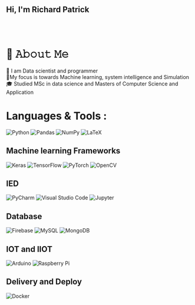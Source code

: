 <h2> Hi, I'm Richard Patrick </h2>




<br />
<br />

# :book: 𝙰𝚋𝚘𝚞𝚝 𝙼𝚎
🔨 I am Data scientist and programmer<br/>
🎯My focus is towards  Machine learning, system intelligence and Simulation<br/>
🎓 Studied MSc in data science and Masters of Computer Science and Application<br/>

# Languages & Tools :

<p>
  
<img alt="Python" src="https://img.shields.io/badge/python-%2314354C.svg?&style=for-the-badge&logo=python&logoColor=white"/> <img alt="Pandas" src="https://img.shields.io/badge/pandas-%23150458.svg?&style=for-the-badge&logo=pandas&logoColor=white" /> <img alt="NumPy" src="https://img.shields.io/badge/numpy-%23013243.svg?&style=for-the-badge&logo=numpy&logoColor=white" /> <img alt="LaTeX" src="https://img.shields.io/badge/latex-%23008080.svg?&style=for-the-badge&logo=latex&logoColor=white"/>

## Machine learning Frameworks
<img alt="Keras" src="https://img.shields.io/badge/Keras-%23D00000.svg?&style=for-the-badge&logo=Keras&logoColor=white"/> <img alt="TensorFlow" src="https://img.shields.io/badge/TensorFlow-%23FF6F00.svg?&style=for-the-badge&logo=TensorFlow&logoColor=white" /> <img alt="PyTorch" src="https://img.shields.io/badge/PyTorch-%23EE4C2C.svg?&style=for-the-badge&logo=PyTorch&logoColor=white" /> <img alt="OpenCV" src="https://img.shields.io/badge/opencv-%23white.svg?&style=for-the-badge&logo=opencv&logoColor=white"/>

## IED
<img alt="PyCharm" src="https://img.shields.io/badge/PyCharm-000000.svg?&style=for-the-badge&logo=PyCharm&logoColor=white"/> <img alt="Visual Studio Code" src="https://img.shields.io/badge/VisualStudioCode-0078d7.svg?&style=for-the-badge&logo=visual-studio-code&logoColor=white"/> <img alt="Jupyter" src="https://img.shields.io/badge/Jupyter-%23F37626.svg?&style=for-the-badge&logo=Jupyter&logoColor=white" />


## Database
<img alt="Firebase" src="https://img.shields.io/badge/firebase-%23039BE5.svg?&style=for-the-badge&logo=firebase"/> <img alt="MySQL" src="https://img.shields.io/badge/mysql-%2300f.svg?&style=for-the-badge&logo=mysql&logoColor=white"/> <img alt="MongoDB" src ="https://img.shields.io/badge/MongoDB-%234ea94b.svg?&style=for-the-badge&logo=mongodb&logoColor=white"/>

## IOT and IIOT
<img alt="Arduino" src="https://img.shields.io/badge/-Arduino-00979D?style=for-the-badge&logo=Arduino&logoColor=white"/>  <img alt="Raspberry Pi" src="https://img.shields.io/badge/-RaspberryPi-C51A4A?style=for-the-badge&logo=Raspberry-Pi"/>
 
## Delivery and Deploy
<img alt="Docker" src="https://img.shields.io/badge/docker-%230db7ed.svg?&style=for-the-badge&logo=docker&logoColor=white"/>
</p>
</br>

